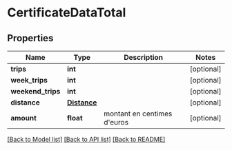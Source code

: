 # CertificateDataTotal

## Properties
Name | Type | Description | Notes
------------ | ------------- | ------------- | -------------
**trips** | **int** |  | [optional] 
**week_trips** | **int** |  | [optional] 
**weekend_trips** | **int** |  | [optional] 
**distance** | [**Distance**](Distance.md) |  | [optional] 
**amount** | **float** | montant en centimes d&#x27;euros | [optional] 

[[Back to Model list]](../README.md#documentation-for-models) [[Back to API list]](../README.md#documentation-for-api-endpoints) [[Back to README]](../README.md)

